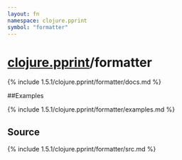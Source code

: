 ```yaml
---
layout: fn
namespace: clojure.pprint
symbol: "formatter"
---
```


# [clojure.pprint](../)/formatter

{% include 1.5.1/clojure.pprint/formatter/docs.md %}

##Examples

{% include 1.5.1/clojure.pprint/formatter/examples.md %}
## Source
{% include 1.5.1/clojure.pprint/formatter/src.md %}


